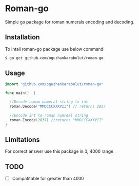 # Roman-go
Simple go package for roman numerals encoding and decoding.

## Installation ##

To intall roman-go package use below command
 ```sh
 $ go get github.com/oguzhankarabulut/roman-go
 ```

## Usage ##

```go
import "github.com/oguzhankarabulut/roman-go"

func main()  {

  //Decode roman numeral string to int
  roman.Decode("MMDCCCXXXVII") // returns 2837
  
  //Encode int to roman numreal string
  roman.Encode(2837) //returns "MMDCCCXXXVII"
}
```

## Limitations ##
For correct answer use this package in 0, 4000 range.

## TODO ##

- [ ] Compatitable for greater than 4000
